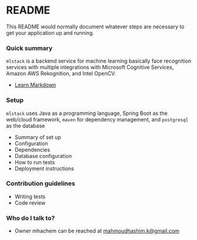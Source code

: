 # README #

This README would normally document whatever steps are necessary to get your application up and running.

### Quick summary ###

```mlstack``` is a backend service for machine learning basically face recognition services with multiple integrations 
with Microsoft Cognitive Services, Amazon AWS Rekognition, and Intel OpenCV.

* [Learn Markdown](https://bitbucket.org/tutorials/markdowndemo)

### Setup ###

```mlstack``` uses Java as a programming language, Spring Boot as the web/cloud framework, 
```maven``` for dependency management, and ```postgresql``` as the database

* Summary of set up
* Configuration
* Dependencies
* Database configuration
* How to run tests
* Deployment instructions

### Contribution guidelines ###

* Writing tests
* Code review

### Who do I talk to? ###

* Owner mhachem can be reached at mahmoudhashim.k@gmail.com